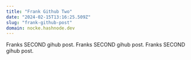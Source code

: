 ```yaml
---
title: "Frank Github Two"
date: "2024-02-15T13:16:25.509Z"
slug: "frank-github-post"
domain: nocke.hashnode.dev
---
```


Franks SECOND gihub post.
Franks SECOND gihub post.
Franks SECOND gihub post.

